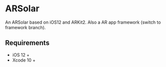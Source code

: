 # ARSolar

An ARSolar based on iOS12 and ARKit2. Also a AR app framework (switch to framework branch).

## Requirements

-  iOS 12 + 
-  Xcode 10 +